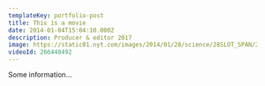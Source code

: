 ```yaml
---
templateKey: portfolio-post
title: This is a movie
date: 2014-01-04T15:04:10.000Z
description: Producer & editor 2017
image: https://static01.nyt.com/images/2014/01/28/science/28SLOT_SPAN/28SLOT-superJumbo.jpg?quality=90&auto=webp
videoId: 266448492
---
```


Some information...